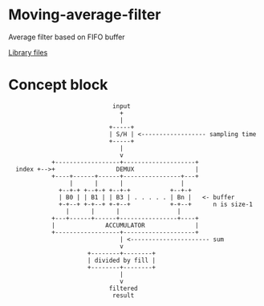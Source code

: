 # Moving-average-filter
Average filter based on FIFO buffer

[Library files](https://github.com/binarymaker/Moving-average-filter/tree/master/sw-moving-average/User-Library/moving-average-library)
 
# Concept block 

```
                             input
                               +
                               |
                            +-----+ 
                            | S/H | <------------------ sampling time
                            +-----+ 
                               |
                               v
            +------------------+--------------------+
  index +-->+                 DEMUX                 |
            +----+------+------+----------------+---+
                 |      |      |                |
              +--+-+ +--+-+ +--+-+           +--+-+
              | B0 | | B1 | | B3 | . . . . . | Bn |   <- buffer
              +-+--+ +-+--+ +-+--+           +-+--+      n is size-1
                |      |      |                |
            +---+------+------+----------------+----+
            |              ACCUMULATOR              |
            +------------------+--------------------+
                               | <---------------------- sum
                               v
                      +--------+--------+
                      | divided by fill |
                      +--------+--------+
                               |
                               v
                            filtered
                             result
                             
```
                             

 
 
